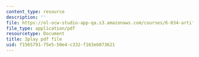 ```yaml
---
content_type: resource
description: ''
file: https://ol-ocw-studio-app-qa.s3.amazonaws.com/courses/6-034-artificial-intelligence-fall-2010/f156579175e550e4c332f163eb073621_J-ocRQCjcwE.pdf
file_type: application/pdf
resourcetype: Document
title: 3play pdf file
uid: f1565791-75e5-50e4-c332-f163eb073621
---
```

